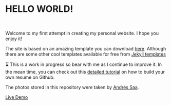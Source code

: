 # HELLO WORLD!

<br>

Welcome to my first attempt in creating my personal website. I hope you enjoy it!

The site is based on an amazing template you can download [here](https://bootstrapmade.com/iportfolio-bootstrap-portfolio-websites-template/). Although there are some other cool templates available for free from [Jekyll templates](https://jekyllthemes.io/)


⌛️ This is a work in progress so bear with me as I continue to improve it. In the mean time, you can check out this [detailed tutorial](https://workwithcarolyn.com/blog/digital-cv-guide) on how to build your own resume on Github.

The photos stored in this repository were taken by [Andrés Saa](https://andressaa.com/).

[Live Demo](https://xacfran.github.io/Francisco-X-Castellanos/)